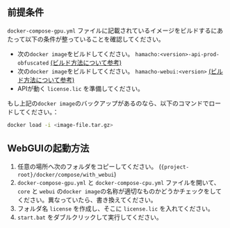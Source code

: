 
## 前提条件
`docker-compose-gpu.yml` ファイルに記載されているイメージをビルドするにあたって以下の条件が整っていることを確認してください。
- 次の`docker image`をビルドしてください。 `hamacho:<version>-api-prod-obfuscated`  [(ビルド方法について参考)](./manage-docker.jp.md)
- 次の`docker image`をビルドしてください。 `hamacho-webui:<version>`  [(ビルド方法について参考)](https://github.com/chowagiken/anomaly_detection_browserUI/blob/develop/README.md#docker)
- APIが動く `license.lic` を準備してください。

もし上記の`docker image`のバックアップがあるのなら、以下のコマンドでロードしてください。：
```bash
docker load -i <image-file.tar.gz>
```

## WebGUIの起動方法
1. 任意の場所へ次のフォルダをコピーしてください。 (`{project-root}/docker/compose/with_webui`) 
2. `docker-compose-gpu.yml` と `docker-compose-cpu.yml` ファイルを開いて、  
   `core` と `webui` の`docker image`の名称が適切なものかどうかチェックをしてください。異なっていたら、書き換えてください。
3. フォルダ名 `license` を作成し、そこに `license.lic` を入れてください。
4. `start.bat` をダブルクリックして実行してください。

